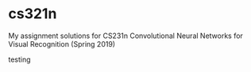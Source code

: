 # cs321n
My assignment solutions for CS231n Convolutional Neural Networks for Visual Recognition (Spring 2019)


testing